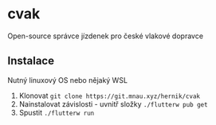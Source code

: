 # cvak

Open-source správce jízdenek pro české vlakové dopravce

## Instalace
Nutný linuxový OS nebo nějaký WSL
1. Klonovat `git clone https://git.mnau.xyz/hernik/cvak`
2. Nainstalovat závislosti - uvnitř složky `./flutterw pub get`
3. Spustit `./flutterw run`